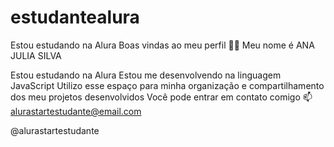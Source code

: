 # estudantealura

Estou estudando na Alura
Boas vindas ao meu perfil 💙💙
Meu nome é ANA JULIA SILVA 

Estou estudando na Alura
Estou me desenvolvendo na linguagem JavaScript
Utilizo esse espaço para minha organização e compartilhamento dos meu projetos desenvolvidos
Você pode entrar em contato comigo 📫
alurastartestudante@email.com

@alurastartestudante
